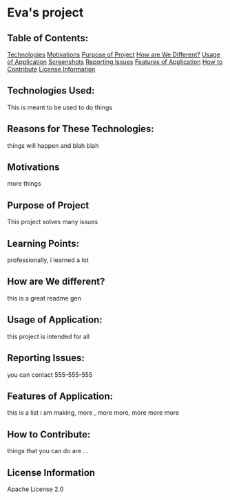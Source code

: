 
# Eva's project
## Table of Contents:
[Technologies](#Technologies-Used:)
[Motivations](#Motivations)
[Purpose of Project](#Purpose-of-Project)
[How are We Different?](#How-are-We-Different?)
[Usage of Application](#Usage-of-Application:)
[Screenshots](#Screenshots-of-Application)
[Reporting Issues](#Reporting-Issues:)
[Features of Application](#Features-of-Application:)
[How to Contribute](#How-to-Contribute:)
[License Information](#License-Information:)
## Technologies Used:
This is meant to be used to do things
## Reasons for These Technologies:
things will happen and blah blah
## Motivations
more things
## Purpose of Project
This project solves many issues
## Learning Points:
professionally, i learned a lot
## How are We different?
this is a great readme gen
## Usage of Application:
this project is intended for all
## Reporting Issues:
you can contact 555-555-555
## Features of Application:
this is a list i am making, more , more more, more more more
## How to Contribute:
things that you can do  are ...
## License Information
Apache License 2.0
